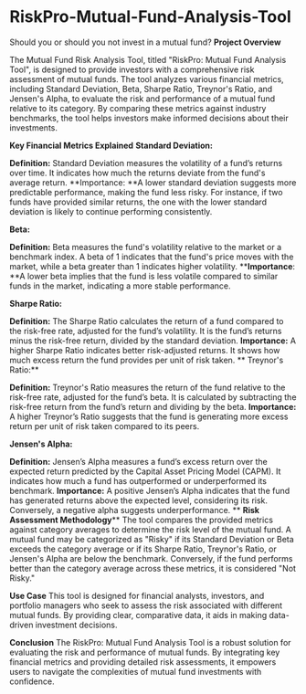# RiskPro-Mutual-Fund-Analysis-Tool
Should you or should you not invest in a mutual fund?
**Project Overview**

The Mutual Fund Risk Analysis Tool, titled "RiskPro: Mutual Fund Analysis Tool", is designed to provide investors with a comprehensive risk assessment of mutual funds. The tool analyzes various financial metrics, including Standard Deviation, Beta, Sharpe Ratio, Treynor's Ratio, and Jensen's Alpha, to evaluate the risk and performance of a mutual fund relative to its category. By comparing these metrics against industry benchmarks, the tool helps investors make informed decisions about their investments.

**Key Financial Metrics Explained**
**Standard Deviation:**

**Definition:** Standard Deviation measures the volatility of a fund’s returns over time. It indicates how much the returns deviate from the fund's average return.
**Importance: **A lower standard deviation suggests more predictable performance, making the fund less risky. For instance, if two funds have provided similar returns, the one with the lower standard deviation is likely to continue performing consistently.

**Beta:**

**Definition:** Beta measures the fund's volatility relative to the market or a benchmark index. A beta of 1 indicates that the fund's price moves with the market, while a beta greater than 1 indicates higher volatility.
****Importance**: **A lower beta implies that the fund is less volatile compared to similar funds in the market, indicating a more stable performance.

**Sharpe Ratio:**

**Definition:** The Sharpe Ratio calculates the return of a fund compared to the risk-free rate, adjusted for the fund’s volatility. It is the fund’s returns minus the risk-free return, divided by the standard deviation.
**Importance:** A higher Sharpe Ratio indicates better risk-adjusted returns. It shows how much excess return the fund provides per unit of risk taken.
**
Treynor's Ratio:**

**Definition:** Treynor's Ratio measures the return of the fund relative to the risk-free rate, adjusted for the fund’s beta. It is calculated by subtracting the risk-free return from the fund’s return and dividing by the beta.
**Importance:** A higher Treynor’s Ratio suggests that the fund is generating more excess return per unit of risk taken compared to its peers.

**Jensen's Alpha:**

**Definition:** Jensen’s Alpha measures a fund’s excess return over the expected return predicted by the Capital Asset Pricing Model (CAPM). It indicates how much a fund has outperformed or underperformed its benchmark.
**Importance:** A positive Jensen’s Alpha indicates that the fund has generated returns above the expected level, considering its risk. Conversely, a negative alpha suggests underperformance.
**
**Risk Assessment Methodology****
The tool compares the provided metrics against category averages to determine the risk level of the mutual fund. A mutual fund may be categorized as "Risky" if its Standard Deviation or Beta exceeds the category average or if its Sharpe Ratio, Treynor's Ratio, or Jensen's Alpha are below the benchmark. Conversely, if the fund performs better than the category average across these metrics, it is considered "Not Risky."

**Use Case**
This tool is designed for financial analysts, investors, and portfolio managers who seek to assess the risk associated with different mutual funds. By providing clear, comparative data, it aids in making data-driven investment decisions.

**Conclusion**
The RiskPro: Mutual Fund Analysis Tool is a robust solution for evaluating the risk and performance of mutual funds. By integrating key financial metrics and providing detailed risk assessments, it empowers users to navigate the complexities of mutual fund investments with confidence.
